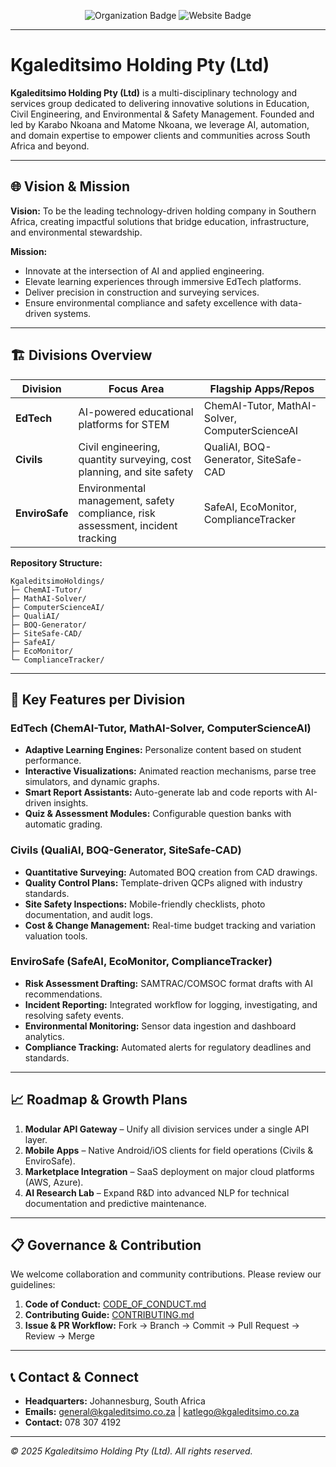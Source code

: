 <p align="center">
  <img src="https://img.shields.io/badge/Org-KgaleditsimoHoldings-blue?style=flat-square" alt="Organization Badge"/>
  <img src="https://img.shields.io/badge/Website-Coming--Soon-lightgrey?style=flat-square" alt="Website Badge"/>
</p>

---

# Kgaleditsimo Holding Pty (Ltd)

**Kgaleditsimo Holding Pty (Ltd)** is a multi-disciplinary technology and services group dedicated to delivering innovative solutions in Education, Civil Engineering, and Environmental & Safety Management. Founded and led by Karabo Nkoana and Matome Nkoana, we leverage AI, automation, and domain expertise to empower clients and communities across South Africa and beyond.

---

## 🌐 Vision & Mission

**Vision:**
To be the leading technology-driven holding company in Southern Africa, creating impactful solutions that bridge education, infrastructure, and environmental stewardship.

**Mission:**
- Innovate at the intersection of AI and applied engineering.
- Elevate learning experiences through immersive EdTech platforms.
- Deliver precision in construction and surveying services.
- Ensure environmental compliance and safety excellence with data-driven systems.

---

## 🏗️ Divisions Overview

| Division       | Focus Area                                                                    | Flagship Apps/Repos                                            |
|----------------|-------------------------------------------------------------------------------|----------------------------------------------------------------|
| **EdTech**     | AI-powered educational platforms for STEM                                     | ChemAI-Tutor, MathAI-Solver, ComputerScienceAI                 |
| **Civils**     | Civil engineering, quantity surveying, cost planning, and site safety         | QualiAI, BOQ-Generator, SiteSafe-CAD                           |
| **EnviroSafe** | Environmental management, safety compliance, risk assessment, incident tracking | SafeAI, EcoMonitor, ComplianceTracker                          |

**Repository Structure:**
```
KgaleditsimoHoldings/
├─ ChemAI-Tutor/
├─ MathAI-Solver/
├─ ComputerScienceAI/
├─ QualiAI/
├─ BOQ-Generator/
├─ SiteSafe-CAD/
├─ SafeAI/
├─ EcoMonitor/
└─ ComplianceTracker/
```

---

## 🚀 Key Features per Division

### EdTech (ChemAI-Tutor, MathAI-Solver, ComputerScienceAI)
- **Adaptive Learning Engines:** Personalize content based on student performance.
- **Interactive Visualizations:** Animated reaction mechanisms, parse tree simulators, and dynamic graphs.
- **Smart Report Assistants:** Auto-generate lab and code reports with AI-driven insights.
- **Quiz & Assessment Modules:** Configurable question banks with automatic grading.

### Civils (QualiAI, BOQ-Generator, SiteSafe-CAD)
- **Quantitative Surveying:** Automated BOQ creation from CAD drawings.
- **Quality Control Plans:** Template-driven QCPs aligned with industry standards.
- **Site Safety Inspections:** Mobile-friendly checklists, photo documentation, and audit logs.
- **Cost & Change Management:** Real-time budget tracking and variation valuation tools.

### EnviroSafe (SafeAI, EcoMonitor, ComplianceTracker)
- **Risk Assessment Drafting:** SAMTRAC/COMSOC format drafts with AI recommendations.
- **Incident Reporting:** Integrated workflow for logging, investigating, and resolving safety events.
- **Environmental Monitoring:** Sensor data ingestion and dashboard analytics.
- **Compliance Tracking:** Automated alerts for regulatory deadlines and standards.

---

## 📈 Roadmap & Growth Plans

1. **Modular API Gateway** – Unify all division services under a single API layer.
2. **Mobile Apps** – Native Android/iOS clients for field operations (Civils & EnviroSafe).
3. **Marketplace Integration** – SaaS deployment on major cloud platforms (AWS, Azure).
4. **AI Research Lab** – Expand R&D into advanced NLP for technical documentation and predictive maintenance.

---

## 📋 Governance & Contribution

We welcome collaboration and community contributions. Please review our guidelines:

1. **Code of Conduct:** [CODE_OF_CONDUCT.md](./CODE_OF_CONDUCT.md)
2. **Contributing Guide:** [CONTRIBUTING.md](./CONTRIBUTING.md)
3. **Issue & PR Workflow:** Fork → Branch → Commit → Pull Request → Review → Merge

---

## 📞 Contact & Connect

* **Headquarters:** Johannesburg, South Africa  
* **Emails:** general@kgaleditsimo.co.za | katlego@kgaleditsimo.co.za
* **Contact:** 078 307 4192

---

*© 2025 Kgaleditsimo Holding Pty (Ltd). All rights reserved.*
